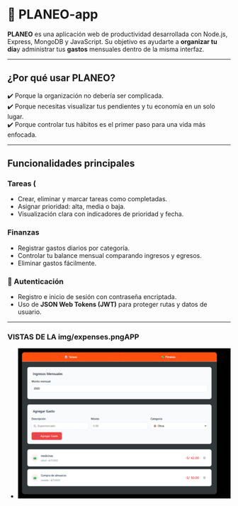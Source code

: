 # 🧠 PLANEO-app

**PLANEO** es una aplicación web de productividad desarrollada con Node.js, Express, MongoDB y JavaScript. Su objetivo es ayudarte a **organizar tu día**y administrar tus **gastos** mensuales dentro de la misma interfaz. 

---

## ¿Por qué usar PLANEO?

✔️ Porque la organización no debería ser complicada.  
✔️ Porque necesitas visualizar tus pendientes y tu economía en un solo lugar.  
✔️ Porque controlar tus hábitos es el primer paso para una vida más enfocada.

---

##  Funcionalidades principales

###  Tareas (
- Crear, eliminar y marcar tareas como completadas.
- Asignar prioridad: alta, media o baja.
- Visualización clara con indicadores de prioridad y fecha.

###  Finanzas
- Registrar gastos diarios por categoría.
- Controlar tu balance mensual comparando ingresos y egresos.
- Eliminar gastos fácilmente.

### 🔐 Autenticación
- Registro e inicio de sesión con contraseña encriptada.
- Uso de **JSON Web Tokens (JWT)** para proteger rutas y datos de usuario.
---

### VISTAS DE LA img/expenses.pngAPP
- ![Task](img/expenses.png)
